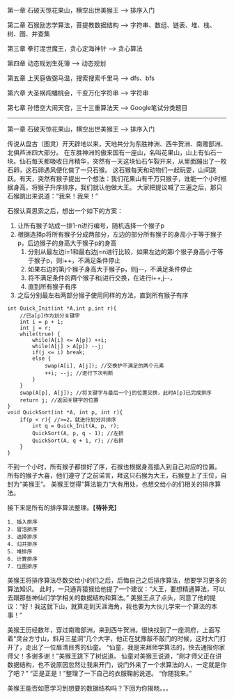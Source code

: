 第一章 石破天惊花果山，横空出世美猴王 --> 排序入门

第二章 石猴励志学算法，菩提教数据结构 --> 字符串、数组、链表、堆、栈、树、图、并查集

第三章 拳打混世魔王，贪心定海神针 --> 贪心算法

第四章 动态规划生死簿 --> 动态规划

第五章 上天庭做弼马温，搜索搜索千里马 --> dfs、bfs

第六章 大圣祸闯蟠桃会，千变万化字符串 --> 字符串

第七章 孙悟空大闹天宫，三十三重算法天 --> Google笔试分类题目

-----------------

第一章 石破天惊花果山，横空出世美猴王 --> 排序入门

传说从盘古（图灵）开天辟地以来，天地共分为东胜神洲、西牛贺洲、南赡部洲、北俱芦洲四大部分。
在东胜神洲的傲来国有一座山，名叫花果山，山上有仙石一块。仙石每天都吸收日月精华，突然有一天这块仙石乍裂开来，从里面蹦出了一枚石卵，这石卵遇风便化做了一只石猴。
这石猴每天和动物们一起玩耍，山间跳跃。有天，突然有猴子提出一个想法：我们花果山有千万只猴子，谁能一个小时根据身高，将猴子升序排序，我们就认他做大王。
大家把提议喊了三遍之后，那只石猴跳出来说道：“我来！我来！”

石猴认真思索之后，想出一个如下的方案：
1. 让所有猴子站成一排1-n进行编号，随机选择一个猴子p
2. 根据选择p将所有猴子分成两部分，左边的部分所有猴子的身高小于等于猴子p，后边猴子的身高大于猴子p的身高
   1. 分别从最左边i=1和最右边j=n进行比较，如果左边的第i个猴子身高小于等于猴子p，则i++，不满足条件停止
   2. 如果右边的第j个猴子身高大于猴子p，则j--，不满足条件停止
   3. 将不满足条件的两个猴子和j进行交换，在进行i++,j--，
   4. 直到所有猴子有序
3. 之后分别最左右两部分猴子使用同样的方法，直到所有猴子有序
```
int Quick_Init(int *A,int p,int r){
    //已a[p]作为划分关键字
    int i = p + 1;
    int j = r;
    while(true) {
        while(A[i] <= A[p]) ++i;
        while(A[j] > A[p]) --j;
        if(j <= i) break;
        else {
            swap(A[i], A[j]); //交换护不满足的两个元素
            ++i; --j; //进行下次判断
        }
    }
    swap(A[p], A[j]); //将关键字与最后一个j的位置交换，此时A[p]已完成排序
    return j; //返回关键字的位置
}
void QuickSort(int *A, int p, int r){
    if(p < r){ //>=2，就进行划分并排序
        int q = Quick_Init(A, p, r);
        QuickSort(A, p, q - 1); //左排
        QuickSort(A, q + 1, r); //右排
    }
}
```

不到一个小时，所有猴子都排好了序，石猴也根据身高插入到自己对应的位置。
所有的猴子大喜，他们遵守了之前诺言，拜这只石猴为大王，石猴登上了王位，自封为“美猴王”。
美猴王觉得”算法能力“大有用处，也想交给小的们相关的排序算法。

接下来是所有的排序算法整理。【**待补充**】
```
1. 插入排序
2. 冒泡排序
3. 选择排序
4. 归并排序
5. 堆排序
6. 计算排序
7. 位图排序
```

美猴王将排序算法尽数交给小的们之后，后悔自己之后排序算法，想要学习更多的算法知识。
此时，一只通背猿猴给他提了一个建议：“大王，要想精通算法，可以去跟那些神仙们学学相关的数据结构和算法。”
美猴王点了点头，同意了他的提议：“好！我这就下山，就算走到天涯海角，我也要为大伙儿学来一个算法的本事！”

美猴王历经数年，穿过南赡部洲，来到西牛贺洲。很快找到了一座洞府，上面写着“灵台方寸山，斜月三星洞”几个大字，他正在犹豫敲不敲门的时候，这时大门打开了，走出了一位眉清目秀的仙童。
“仙童，我是来拜师学算法的，快去通报你家师父！多谢多谢！”美猴王跳下了树说道。
仙童对美猴王说道，“刚才师父正在讲数据结构，也不说原因忽然让我来开门，说门外来了一个求算法的人，一定就是你了吧？”
“正是正是！”整理了一下自己的衣服鞠躬说道。
“你随我来。”

美猴王能否如愿学习到想要的数据结构吗？下回为你揭晓。。。